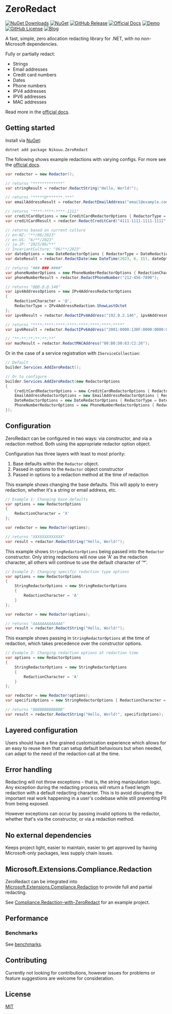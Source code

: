 # ZeroRedact

[![NuGet Downloads](https://img.shields.io/nuget/dt/Nikouu.ZeroRedact)](https://www.nuget.org/packages/Nikouu.ZeroRedact)
[![NuGet](https://img.shields.io/nuget/v/Nikouu.ZeroRedact)](https://www.nuget.org/packages/Nikouu.ZeroRedact)
[![GitHub Release](https://img.shields.io/github/v/release/nikouu/zeroredact)](https://github.com/nikouu/ZeroRedact/releases)
[![Official Docs](https://img.shields.io/badge/Official_Docs-blue?logo=gitbook)](https://nikouu.github.io/ZeroRedact/)
[![Demo](https://img.shields.io/badge/Demo-dd2257)](https://nikouu.github.io/ZeroRedact/demo/)
[![GitHub License](https://img.shields.io/github/license/nikouu/zeroredact)](https://github.com/nikouu/ZeroRedact/blob/main/LICENSE)
[![Blog](https://img.shields.io/badge/blog-nikouusitalo.com-8A2BE2)](https://www.nikouusitalo.com/)

A fast, simple, zero allocation redacting library for .NET, with no non-Microsoft dependencies.

Fully or partially redact:
- Strings
- Email addresses
- Credit card numbers
- Dates
- Phone numbers
- IPV4 addresses
- IPV6 addresses
- MAC addresses

Read more in the [official docs](https://nikouu.github.io/ZeroRedact/).

## Getting started

Install via [NuGet](https://www.nuget.org/packages/Nikouu.ZeroRedact/):
```
dotnet add package Nikouu.ZeroRedact
```

The following shows example redactions with varying configs. For more see the [official docs](https://nikouu.github.io/ZeroRedact/).

```csharp
var redactor = new Redactor();

// returns "*************"
var stringResult = redactor.RedactString("Hello, World!");

// returns "*****@*******.***"
var emailAddressResult = redactor.RedactEmailAddress("email@example.com");

// returns "****-****-****-1111"
var creditCardOptions = new CreditCardRedactorOptions { RedactorType = CreditCardRedaction.ShowLastFour };
var creditCardResult = redactor.RedactCreditCard("4111-1111-1111-1111", creditCardOptions);

// returns based on current culture
// en-NZ: "**/06/2023"
// en-US: "6/**/2023"
// ja-JP: "2023/06/**"
// InvariantCulture: "06/**/2023"
var dateOptions = new DateRedactorOptions { RedactorType = DateRedaction.Day };
var dateResult = redactor.RedactDate(new DateTime(2023, 6, 15), dateOptions);

// returns "###-###-####"
var phoneNumberOptions = new PhoneNumberRedactorOptions { RedactionCharacter = '#' };
var phoneNumberResult = redactor.RedactPhoneNumber("212-456-7890");

// returns "@@@.@.@.146"
var ipv4AddressOptions = new IPv4AddressRedactorOptions
{
    RedactionCharacter = '@',
    RedactorType = IPv4AddressRedaction.ShowLastOctet
};
var ipv4Result = redactor.RedactIPv4Address("192.0.2.146", ipv4AddressOptions);

// returns "****:****:****:****:****:****:****:****"
var ipv6Result = redactor.RedactIPv6Address("2001:0000:130F:0000:0000:09C0:876A:130B");

// "**:**:**:**:**:**"
var macResult = redactor.RedactMACAddress("00:B0:D0:63:C2:26");
```

Or in the case of a service registration with `IServiceCollection`:

```csharp
// Default
builder.Services.AddZeroRedact();

// Or to configure
builder.Services.AddZeroRedact(new RedactorOptions
{
    CreditCardRedactorOptions = new CreditCardRedactorOptions { RedactorType = CreditCardRedaction.ShowLastFour },
    EmailAddressRedactorOptions = new EmailAddressRedactorOptions { RedactorType = EmailAddressRedaction.ShowFirstCharacters },
    DateRedactorOptions = new DateRedactorOptions { RedactorType = DateRedaction.Day },
    PhoneNumberRedactorOptions = new PhoneNumberRedactorOptions { RedactorType = PhoneNumberRedaction.ShowLastFour }
});
```

## Configuration

ZeroRedact can be configured in two ways: via constructor, and via a redaction method. Both using the appropriate redactor option object.

Configuration has three layers with least to most priority:
1. Base defaults within the `Redactor` object.
2. Passed in options to the `Redactor` object constructor
3. Passed in options to a redaction method at the time of redaction

This example shows changing the base defaults. This will apply to every redaction, whether it's a string or email address, etc.

```csharp
// Example 1: Changing base defaults
var options = new RedactorOptions
{
    RedactionCharacter = 'X'
};

var redactor = new Redactor(options);

// returns "XXXXXXXXXXXXX"
var result = redactor.RedactString("Hello, World!");
```

This example shows `StringRedactorOptions` being passed into the `Redactor` constructor. Only string redactions will now use 'A' as the redaction character, all others will continue to use the default character of '*'.
```csharp
// Example 2: Changing specific redaction type options
var options = new RedactorOptions
{
    StringRedactorOptions = new StringRedactorOptions
    {
        RedactionCharacter = 'A'
    }
};

var redactor = new Redactor(options);

// returns "AAAAAAAAAAAAA"
var result = redactor.RedactString("Hello, World!");
```

This example shows passing in `StringRedactorOptions` at the time of redaction, which takes precedence over the constructor options.
```csharp
// Example 3: Changing redaction options at redaction time
var options = new RedactorOptions
{
    StringRedactorOptions = new StringRedactorOptions
    {
        RedactionCharacter = 'A'
    }
};

var redactor = new Redactor(options);
var specificOptions = new StringRedactorOptions { RedactionCharacter = 'B' };

// returns "BBBBBBBBBBBBB"
var result = redactor.RedactString("Hello, World!", specificOptions);
```

## Layered configuration

Users should have a fine grained customization experience which allows for an easy to reuse item that can setup default behaviours but when needed, can adapt to the need of the redaction call at the time.

## Error handling

Redacting will not throw exceptions - that is, the string manipulation logic. Any exception during the redacting process will return a fixed length redaction with a default redacting character. This is to avoid disrupting the important real work happening in a user's codebase while still preventing PII from being exposed.

However exceptions can occur by passing invalid options to the redactor, whether that's via the constructor, or via a redaction method.

## No external dependencies

Keeps project light, easier to maintain, easier to get approved by having Microsoft-only packages, less supply chain issues.

## Microsoft.Extensions.Compliance.Redaction

ZeroRedact can be integrated into [Microsoft.Extensions.Compliance.Redaction](https://learn.microsoft.com/en-us/dotnet/api/microsoft.extensions.compliance.redaction) to provide full and partial redacting. 

See [Compliance.Redaction-with-ZeroRedact](https://github.com/nikouu/Compliance.Redaction-with-ZeroRedact) for an example project.

## Performance

### Benchmarks
See [benchmarks](benchmarks).

## Contributing

Currently not looking for contributions, however issues for problems or feature suggestions are welcome for consideration.

## License

[MIT](LICENSE)
